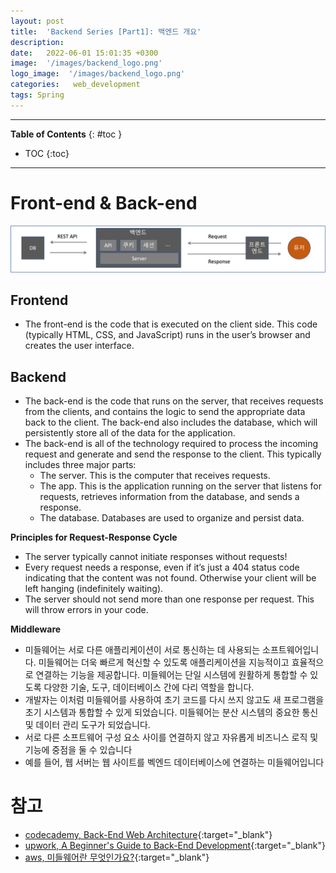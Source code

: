 ```yaml
---
layout: post
title:  'Backend Series [Part1]: 백엔드 개요'
description: 
date:   2022-06-01 15:01:35 +0300
image:  '/images/backend_logo.png'
logo_image:  '/images/backend_logo.png'
categories:   web_development
tags: Spring
---
```

---

**Table of Contents**
{: #toc }
*  TOC
{:toc}

---
# Front-end & Back-end

![](/images/backend_1.png)

## Frontend

- The front-end is the code that is executed on the client side. This code (typically HTML, CSS, and JavaScript) runs in the user’s browser and creates the user interface.

## Backend

- The back-end is the code that runs on the server, that receives requests from the clients, and contains the logic to send the appropriate data back to the client. The back-end also includes the database, which will persistently store all of the data for the application. 
- The back-end is all of the technology required to process the incoming request and generate and send the response to the client. This typically includes three major parts:
  - The server. This is the computer that receives requests.
  - The app. This is the application running on the server that listens for requests, retrieves information from the database, and sends a response.
  - The database. Databases are used to organize and persist data.


**Principles for Request-Response Cycle**  

- The server typically cannot initiate responses without requests!
- Every request needs a response, even if it’s just a 404 status code indicating that the content was not found. Otherwise your client will be left hanging (indefinitely waiting).
- The server should not send more than one response per request. This will throw errors in your code.

**Middleware**  

- 미들웨어는 서로 다른 애플리케이션이 서로 통신하는 데 사용되는 소프트웨어입니다. 미들웨어는 더욱 빠르게 혁신할 수 있도록 애플리케이션을 지능적이고 효율적으로 연결하는 기능을 제공합니다. 미들웨어는 단일 시스템에 원활하게 통합할 수 있도록 다양한 기술, 도구, 데이터베이스 간에 다리 역할을 합니다.
- 개발자는 이처럼 미들웨어를 사용하여 초기 코드를 다시 쓰지 않고도 새 프로그램을 초기 시스템과 통합할 수 있게 되었습니다. 미들웨어는 분산 시스템의 중요한 통신 및 데이터 관리 도구가 되었습니다.
- 서로 다른 소프트웨어 구성 요소 사이를 연결하지 않고 자유롭게 비즈니스 로직 및 기능에 중점을 둘 수 있습니다
- 예를 들어, 웹 서버는 웹 사이트를 벡엔드 데이터베이스에 연결하는 미들웨어입니다




# 참고

- [codecademy, Back-End Web Architecture](https://www.codecademy.com/article/back-end-architecture){:target="_blank"}
- [upwork, A Beginner's Guide to Back-End Development](https://www.upwork.com/resources/beginners-guide-back-end-development){:target="_blank"}
- [aws, 미들웨어란 무엇인가요?](https://aws.amazon.com/ko/what-is/middleware/){:target="_blank"}
